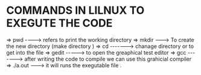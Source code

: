 # COMMANDS IN LILNUX TO EXEGUTE THE CODE 

=> pwd ----> refers to print the working directory 
=> mkdir ---> To create the new directory (make directory )
=> cd -------> chanage directory or to get into the file
=> gedit -----> to open the greaphical test editor 
=> gcc -------> after writing  the code to compile we can use this grahicial compiler 
=> ./a.out ---> it will runs the exegutable file .

